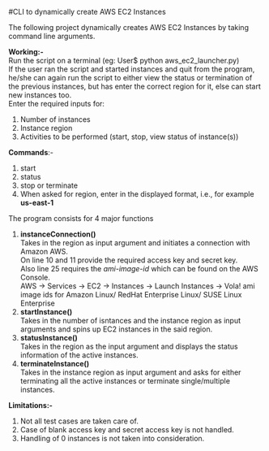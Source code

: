 #CLI to dynamically create AWS EC2 Instances

The following project dynamically creates AWS EC2 Instances by taking command line arguments.<br>

<strong> Working:-</strong><br>
Run the script on a terminal (eg: User$ python aws_ec2_launcher.py)<br>
If the user ran the script and started instances and quit from the program, he/she can again run the script to either view the status or termination of the previous instances, but has enter the correct region for it, else can start new instances too.<br>
Enter the required inputs for:<br>
1. Number of instances<br>
2. Instance region<br>
3. Activities to be performed (start, stop, view status of instance(s))<br>

<strong>Commands</strong>:-<br>
1. start<br>
2. status<br>
3. stop or terminate<br>
4. When asked for region, enter in the displayed format, i.e., for example <strong>us-east-1</strong><br>

The program consists for 4 major functions<br>
1. <strong>instanceConnection()</strong><br>
Takes in the region as input argument and initiates a connection with Amazon AWS.<br>
On line 10 and 11 provide the required access key and secret key.<br>
Also line 25 requires the *ami-image-id* which can be found on the AWS Console.<br>
AWS -> Services -> EC2 -> Instances -> Launch Instances -> Vola! ami image ids for Amazon Linux/ RedHat Enterprise Linux/ SUSE Linux Enterprise<br>
2. <strong>startInstance()</strong><br>
Takes in the number of isntances and the instance region as input arguments and spins up EC2 instances in the said region.<br>
3. <strong>statusInstance()</strong><br>
Takes in the region as the input argument and displays the status information of the active instances.<br>
4. <strong>terminateInstance()</strong><br>
Takes in the instance region as input argument and asks for either terminating all the active instances or terminate single/multiple instances.<br>

<strong>Limitations:-</strong><br>
1. Not all test cases are taken care of.<br>
2. Case of blank access key and secret access key is not handled.<br>
3. Handling of 0 instances is not taken into consideration.<br>